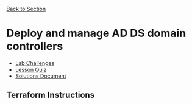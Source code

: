 [Back to Section](../README.md)

# Deploy and manage AD DS domain controllers
- [Lab Challenges](labs.md)
- [Lesson Quiz](quiz.md)
- [Solutions Document](solutions.md)

## Terraform Instructions


